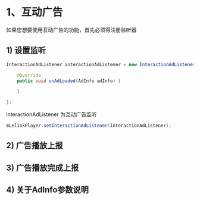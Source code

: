 # 1、互动广告
如果您想要使用互动广告的功能，首先必须得注册监听器

## 1) 设置监听
```java
InteractionAdListener interactionAdListener = new InteractionAdListener() {

    @Override
    public void onAdLoaded(AdInfo adInfo) {

    }

};
```
interactionAdListener 为互动广告监听
```java
mLelinkPlayer.setInteractionAdListener(interactionAdListener);
```

## 2) 广告播放上报

## 3) 广告播放完成上报


## 4) 关于AdInfo参数说明